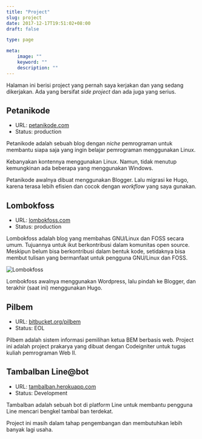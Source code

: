 ```yaml
---
title: "Project"
slug: project
date: 2017-12-17T19:51:02+08:00
draft: false

type: page

meta:
    image: ""
    keyword: ""
    description: ""
---
```


Halaman ini berisi project yang pernah saya kerjakan dan yang sedang dikerjakan.
Ada yang bersifat _side project_ dan ada juga yang serius.

## Petanikode

- URL: [petanikode.com](https://www.petanikode.com/)
- Status: <span class="badge badge-success">production</span>


Petanikode adalah sebuah blog dengan _niche_ pemrograman untuk 
membantu siapa saja yang ingin belajar pemrograman menggunakan Linux.

Kebanyakan kontennya menggunakan
Linux. Namun, tidak menutup kemungkinan ada beberapa yang menggunakan Windows.

Petanikode awalnya dibuat menggunakan Blogger. Lalu migrasi
ke Hugo, karena terasa lebih efisien dan cocok dengan _workflow_ yang
saya gunakan.

## Lombokfoss

- URL: [lombokfoss.com](https://www.lombokfoss.com/)
- Status: <span class="badge badge-success">production</span>

Lombokfoss adalah blog yang membahas GNU/Linux dan FOSS secara umum.
Tujuannya untuk ikut berkontribusi dalam komunitas open source.
Meskipun belum bisa berkontribusi dalam bentuk kode, setidaknya 
bisa membut tulisan yang bermanfaat untuk pengguna GNU/Linux dan FOSS.

![Lombokfoss](/img/lombokfoss/single.png)

Lombokfoss awalnya menggunakan Wordpress, lalu pindah ke Blogger, dan
terakhir (saat ini) menggunakan Hugo.


## Pilbem

- URL: [bitbucket.org/pilbem](https://bitbucket.org/ardianta/pilbem)
- Status: <span class="badge badge-secondary">EOL</span>

Pilbem adalah sistem informasi pemilihan ketua BEM berbasis web.
Project ini adalah project prakarya yang dibuat dengan Codeigniter
untuk tugas kuliah pemrograman Web II.

## Tambalban Line@bot

- URL: [tambalban.herokuapp.com](https://tambalban.herokuapp.com/)
- Status: <span class="badge badge-info">Development</span>

Tambalban adalah sebuah bot di platform Line untuk membantu
pengguna Line mencari bengkel tambal ban terdekat.

Project ini masih dalam tahap pengembangan dan membutuhkan
lebih banyak lagi usaha.